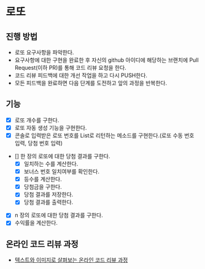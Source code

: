 # 로또
## 진행 방법
* 로또 요구사항을 파악한다.
* 요구사항에 대한 구현을 완료한 후 자신의 github 아이디에 해당하는 브랜치에 Pull Request(이하 PR)를 통해 코드 리뷰 요청을 한다.
* 코드 리뷰 피드백에 대한 개선 작업을 하고 다시 PUSH한다.
* 모든 피드백을 완료하면 다음 단계를 도전하고 앞의 과정을 반복한다.


## 기능
- [x] 로또 개수를 구한다.
- [x] 로또 자동 생성 기능을 구현한다.
- [x] 콘솔로 입력받은 로또 번호를 List<Integer>로 리턴하는 메소드를 구현한다.(로또 수동 번호 입력, 당첨 번호 입력)
- [] 한 장의 로또에 대한 당첨 결과를 구한다.
  - [x] 일치하는 수를 계산한다.
  - [x] 보너스 번호 일치여부를 확인한다.
  - [x] 등수를 계산한다.
  - [x] 당첨금을 구한다.
  - [x] 당첨 결과를 저장한다.
  - [x] 당첨 결과를 출력한다.
- [x] n 장의 로또에 대한 당첨 결과를 구한다.
- [x] 수익률을 계산한다.
## 온라인 코드 리뷰 과정
* [텍스트와 이미지로 살펴보는 온라인 코드 리뷰 과정](https://github.com/next-step/nextstep-docs/tree/master/codereview)